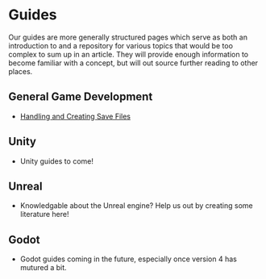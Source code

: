 # Guides

Our guides are more generally structured pages which serve as both an introduction to and a repository for various topics that would be too complex to sum up in an article. They will provide enough information to become familiar with a concept, but will out source further reading to other places.

## General Game Development
* [Handling and Creating Save Files](./general-guides/general-handling-and-creating-save-files.md)

## Unity
* Unity guides to come!

## Unreal
* Knowledgable about the Unreal engine? Help us out by creating some literature here!

## Godot
* Godot guides coming in the future, especially once version 4 has mutured a bit.
